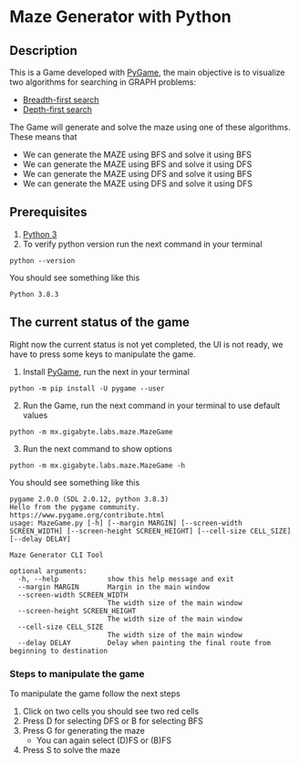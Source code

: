 # Maze Generator with Python

## Description
This is a Game developed with [PyGame](https://www.pygame.org/), the main objective is to visualize two algorithms for searching
in GRAPH problems:
- [Breadth-first search](https://en.wikipedia.org/wiki/Breadth-first_search)
- [Depth-first search](https://en.wikipedia.org/wiki/Depth-first_search)

The Game will generate and solve the maze using one of these algorithms. These means that
- We can generate the MAZE using BFS and solve it using BFS
- We can generate the MAZE using BFS and solve it using DFS
- We can generate the MAZE using DFS and solve it using BFS
- We can generate the MAZE using DFS and solve it using DFS

## Prerequisites
1. [Python 3](https://www.python.org/downloads/)
2. To verify python version run the next command in your terminal
```commandline
python --version
```
You should see something like this
```commandline
Python 3.8.3
```

## The current status of the game
Right now the current status is not yet completed, the UI is not ready, we have to press some keys to manipulate the game.

1. Install [PyGame](https://www.pygame.org/wiki/GettingStarted), run the next in your terminal
```commandline
python -m pip install -U pygame --user
```

2. Run the Game, run the next command in your terminal to use default values
```commandline
python -m mx.gigabyte.labs.maze.MazeGame
```

3. Run the next command to show options
```commandline
python -m mx.gigabyte.labs.maze.MazeGame -h
```
You should see something like this
```commandline
pygame 2.0.0 (SDL 2.0.12, python 3.8.3)
Hello from the pygame community. https://www.pygame.org/contribute.html
usage: MazeGame.py [-h] [--margin MARGIN] [--screen-width SCREEN_WIDTH] [--screen-height SCREEN_HEIGHT] [--cell-size CELL_SIZE] [--delay DELAY]

Maze Generator CLI Tool

optional arguments:
  -h, --help            show this help message and exit
  --margin MARGIN       Margin in the main window
  --screen-width SCREEN_WIDTH
                        The width size of the main window
  --screen-height SCREEN_HEIGHT
                        The width size of the main window
  --cell-size CELL_SIZE
                        The width size of the main window
  --delay DELAY         Delay when painting the final route from beginning to destination
```

### Steps to manipulate the game

To manipulate the game follow the next steps
1. Click on two cells you should see two red cells
2. Press D for selecting DFS or B for selecting BFS
3. Press G for generating the maze 
   - You can again select (D)FS or (B)FS
4. Press S to solve the maze

